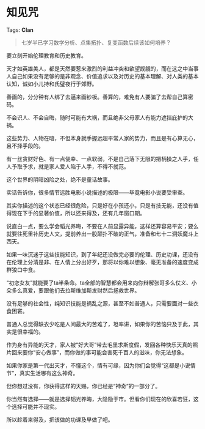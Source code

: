 # 知见咒

Tags: **Clan**

> 七岁半已学习数学分析、点集拓扑、复变函数后续该如何培养？



要立刻开始伦理教育和历史教育。

天才如英雄美人，都是天然要惹来激烈的利益冲突和欲望觊觎的，而在这之中当事人自己如果没有足够的是非观念、价值追求以及对历史的基本理解、对人类的基本认知，诚如小儿持和氏璧夜行于郊野。

善画的，分分钟有人绑了去逼来画钞板。善算的，难免有人要骗了去帮自己算密码。

不会识人、不会自晦，随时可能有大祸，而且绝非父母家人有能力遮挡庇护的大祸。

这些势力、人物在暗，不但本身就手握远超平常人家的势力，而且是有心算无心，且不择手段的。

有一丝贪财好色、有一点侥幸、一点软弱，不是自己落下无限的把柄操之人手，任人予取予求，就是家人爱人陷于人手，不得不就范。

这个世界的阴暗凶险之处，绝不是童话故事。

实话告诉你，很多情节远胜电影小说描述的极限——毕竟电影小说要受审查。

其实你描述的这个状态已经很危险，只是好在小孩还小，只是有技无能，还没有值得现在下手的显著价值，所以还来得及，还有几年窗口期。

说直白一点，要么学会韬光养晦，不要在人前显露异能，这样还算容易平安；要么就要往死里补历史人文，提前养出一股颠扑不破的正气，准备和七十二洞妖魔斗上西天。

如果一味沉迷于这些技能知识，到了年纪还没做完必要的伦理、历史功课，还没有在伦理上分清是非、在人情上分出好歹，那将以你难以想象、毫无准备的速度变成群狼口中食。

“初恋女友”就能要了ta半条命。ta全部的智慧都会用来向你辩解张哥多么仗义、小朵多么真爱，要跟他们去拉斯维加斯发财然后拯救世界。

没有足够的社会性，纯知识技能是祸乱之源，甚至不如普通人，只需要面对一些衣食困窘。

普通人总觉得缺衣少吃是人间最大的苦难了，坦率讲，如果你的苦恼只及于此，其实是很幸福的。

作为身有异能的天才，家人被“好大哥”带去毛里求斯度假，发回各种快乐天真的照片回来要你“安心做事”，而你做的事可能会害死千百人的滋味，你无法想象。

如果你家是第一代出天才，不懂这个，情有可缘，因为你们会觉得“这都是小说情节”，真实生活哪有这么神奇。

但你想过没有，你获得这样的天赐，你已经是“神奇”的一部分了。

你当然有选择——就是选择韬光养晦，大隐隐于市。但看你们现在的欣喜若狂，这个选择可能并不现实。

所以趁着来得及，把该做的功课及早做了吧。



